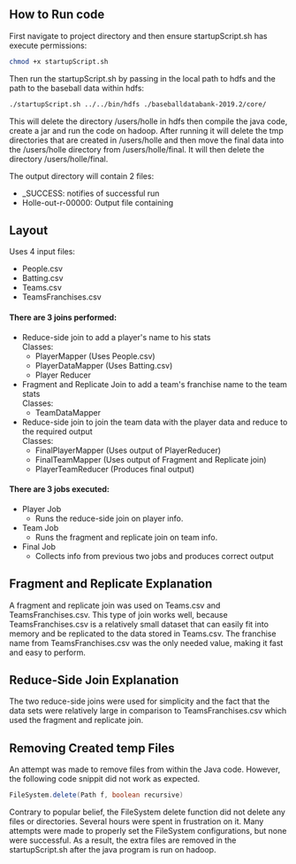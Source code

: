 ## How to Run code
First navigate to project directory and then ensure startupScript.sh has execute permissions:
```bash
chmod +x startupScript.sh
```
Then run the startupScript.sh by passing in the local path to hdfs and the path to the baseball data within hdfs:
```bash
./startupScript.sh ../../bin/hdfs ./baseballdatabank-2019.2/core/
```
This will delete the directory /users/holle in hdfs then compile the java code, create a jar and run the code on hadoop. After running it will delete the tmp directories that are created in /users/holle and then move the final data into the /users/holle directory from /users/holle/final. It will then delete the directory /users/holle/final.

The output directory will contain 2 files:
- _SUCCESS: notifies of successful run
- Holle-out-r-00000: Output file containing <Franchise Name Player Name Year>


## Layout  
Uses 4 input files:  
- People.csv
- Batting.csv
- Teams.csv
- TeamsFranchises.csv

#### There are 3 joins performed:  
- Reduce-side join to add a player's name to his stats  
    Classes:
    - PlayerMapper (Uses People.csv)
    - PlayerDataMapper (Uses Batting.csv)
    - Player Reducer
- Fragment and Replicate Join to add a team's franchise name to the team stats  
    Classes:
    - TeamDataMapper
- Reduce-side join to join the team data with the player data and reduce to the required output  
    Classes:  
    - FinalPlayerMapper (Uses output of PlayerReducer)
    - FinalTeamMapper (Uses output of Fragment and Replicate join)
    - PlayerTeamReducer (Produces final output)

#### There are 3 jobs executed:
- Player Job
    - Runs the reduce-side join on player info.
- Team Job
    - Runs the fragment and replicate join on team info.
- Final Job
    - Collects info from previous two jobs and produces correct output
    
## Fragment and Replicate Explanation
A fragment and replicate join was used on Teams.csv and TeamsFranchises.csv. This type of join works well, because TeamsFranchises.csv is a relatively small dataset that can easily fit into memory and be replicated to the data stored in Teams.csv. The franchise name from TeamsFranchises.csv was the only needed value, making it fast and easy to perform.

## Reduce-Side Join Explanation
The two reduce-side joins were used for simplicity and the fact that the data sets were relatively large in comparison to TeamsFranchises.csv which used the fragment and replicate join.

## Removing Created temp Files
An attempt was made to remove files from within the Java code. However, the following code snippit did not work as expected.
```Java
FileSystem.delete(Path f, boolean recursive)
```
Contrary to popular belief, the FileSystem delete function did not delete any files or directories. Several hours were spent in frustration on it. Many attempts were made to properly set the FileSystem configurations, but none were successful. As a result, the extra files are removed in the startupScript.sh after the java program is run on hadoop.
